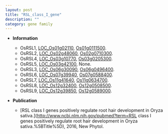 ```yaml
---
layout: post
title: "RSL_class_I_gene"
description: ""
category: gene family
---
```


* **Information**  
    + OsRSL1, [LOC_Os01g02110](http://rice.uga.edu/cgi-bin/ORF_infopage.cgi?orf=LOC_Os01g02110), [Os01g0111500](http://rapdb.dna.affrc.go.jp/viewer/gbrowse_details/irgsp1?name=Os01g0111500).
    + OsRSL2, [LOC_Os02g48060](http://rice.uga.edu/cgi-bin/ORF_infopage.cgi?orf=LOC_Os02g48060), [Os02g0710300](http://rapdb.dna.affrc.go.jp/viewer/gbrowse_details/irgsp1?name=Os02g0710300).
    + OsRSL4, [LOC_Os03g10770](http://rice.uga.edu/cgi-bin/ORF_infopage.cgi?orf=LOC_Os03g10770), [Os03g0205300](http://rapdb.dna.affrc.go.jp/viewer/gbrowse_details/irgsp1?name=Os03g0205300).
    + OsRSL5, [LOC_Os03g42100](http://rice.uga.edu/cgi-bin/ORF_infopage.cgi?orf=LOC_Os03g42100), None.
    + OsRSL3, [LOC_Os06g30090](http://rice.uga.edu/cgi-bin/ORF_infopage.cgi?orf=LOC_Os06g30090), [Os06g0496400](http://rapdb.dna.affrc.go.jp/viewer/gbrowse_details/irgsp1?name=Os06g0496400).
    + OsRSL6, [LOC_Os07g39940](http://rice.uga.edu/cgi-bin/ORF_infopage.cgi?orf=LOC_Os07g39940), [Os07g0588400](http://rapdb.dna.affrc.go.jp/viewer/gbrowse_details/irgsp1?name=Os07g0588400).
    + OsRSL7, [LOC_Os11g41640](http://rice.uga.edu/cgi-bin/ORF_infopage.cgi?orf=LOC_Os11g41640), [Os11g0634700](http://rapdb.dna.affrc.go.jp/viewer/gbrowse_details/irgsp1?name=Os11g0634700).
    + OsRSL8, [LOC_Os12g32400](http://rice.uga.edu/cgi-bin/ORF_infopage.cgi?orf=LOC_Os12g32400), [Os12g0508500](http://rapdb.dna.affrc.go.jp/viewer/gbrowse_details/irgsp1?name=Os12g0508500).
    + OsRSL9, [LOC_Os12g39850](http://rice.uga.edu/cgi-bin/ORF_infopage.cgi?orf=LOC_Os12g39850), [Os12g0589000](http://rapdb.dna.affrc.go.jp/viewer/gbrowse_details/irgsp1?name=Os12g0589000).

* **Publication**  
    + [RSL class I genes positively regulate root hair development in Oryza sativa.](http://www.ncbi.nlm.nih.gov/pubmed?term=RSL class I genes positively regulate root hair development in Oryza sativa.%5BTitle%5D), 2016, New Phytol.


